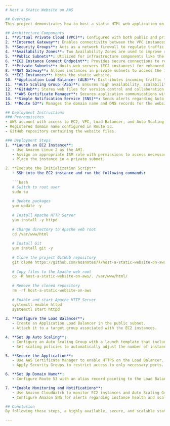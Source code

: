 ```yaml
---
# Host a Static Website on AWS

## Overview
This project demonstrates how to host a static HTML web application on AWS using a variety of AWS services for security, scalability, and fault tolerance. The web application is deployed on an EC2 instance within a Virtual Private Cloud (VPC) and is managed through an Auto Scaling Group with an Application Load Balancer.

## Architecture Components
1. **Virtual Private Cloud (VPC)**: Configured with both public and private subnets across two different availability zones.
2. **Internet Gateway**: Enables connectivity between the VPC instances and the internet.
3. **Security Groups**: Acts as a network firewall to regulate traffic.
4. **Availability Zones**: Two Availability Zones are used to improve reliability and fault tolerance.
5. **Public Subnets**: Utilized for infrastructure components like the NAT Gateway and Application Load Balancer.
6. **EC2 Instance Connect Endpoint**: Provides secure connections to resources in both public and private subnets.
7. **Private Subnets**: Hosts web servers (EC2 instances) for enhanced security.
8. **NAT Gateway**: Allows instances in private subnets to access the internet securely.
9. **EC2 Instances**: Hosts the static website.
10. **Application Load Balancer (ALB)**: Distributes incoming traffic to an Auto Scaling Group of EC2 instances across multiple Availability Zones.
11. **Auto Scaling Group (ASG)**: Ensures high availability, scalability, and fault tolerance by dynamically managing EC2 instances.
12. **GitHub**: Stores web files for version control and collaboration.
13. **AWS Certificate Manager**: Secures application communications with SSL/TLS.
14. **Simple Notification Service (SNS)**: Sends alerts regarding Auto Scaling Group activities.
15. **Route 53**: Manages the domain name and DNS records for the website.

## Deployment Instructions
### Prerequisites
- AWS account with access to EC2, VPC, Load Balancer, and Auto Scaling services.
- Registered domain name configured in Route 53.
- GitHub repository containing the website files.

### Deployment Steps
1. **Launch an EC2 Instance**:
   - Use Amazon Linux 2 as the AMI.
   - Assign an appropriate IAM role with permissions to access necessary AWS resources.
   - Place the instance in a private subnet.

2. **Execute the Initialization Script**
   - SSH into the EC2 instance and run the following commands:
   
   ```bash
   # Switch to root user
   sudo su
   
   # Update packages
   yum update -y
   
   # Install Apache HTTP Server
   yum install -y httpd
   
   # Change directory to Apache web root
   cd /var/www/html
   
   # Install Git
   yum install git -y
   
   # Clone the project GitHub repository
   git clone https://github.com/aosnotes77/host-a-static-website-on-aws.git
   
   # Copy files to the Apache web root
   cp -R host-a-static-website-on-aws/. /var/www/html/
   
   # Remove the cloned repository
   rm -rf host-a-static-website-on-aws
   
   # Enable and start Apache HTTP Server
   systemctl enable httpd
   systemctl start httpd
   
3. **Configure the Load Balancer**:
   - Create an Application Load Balancer in the public subnet.
   - Attach it to a target group associated with the EC2 instances.

4. **Set Up Auto Scaling**:
   - Configure an Auto Scaling Group with a launch template that includes the user-data script above.
   - Set scaling policies to automatically adjust the number of instances based on demand.

5. **Secure the Application**:
   - Use AWS Certificate Manager to enable HTTPS on the Load Balancer.
   - Apply Security Groups to restrict access to only necessary ports.

6. **Set Up Domain Name**:
   - Configure Route 53 with an alias record pointing to the Load Balancer.

7. **Enable Monitoring and Notifications**:
   - Use Amazon CloudWatch to monitor EC2 instances and Auto Scaling Group metrics.
   - Configure Amazon SNS for alerts regarding instance health and scaling events.

## Conclusion
By following these steps, a highly available, secure, and scalable static website is deployed on AWS. The architecture ensures fault tolerance through multiple Availability Zones, security through private subnets and firewalls, and automation with Auto Scaling and Load Balancing.

---
```

